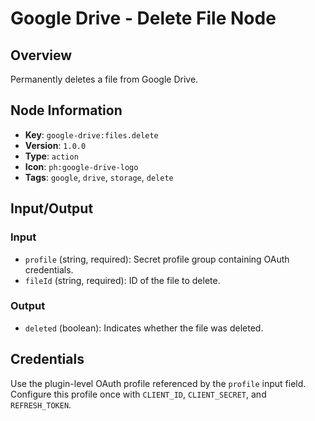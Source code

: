 # Google Drive - Delete File Node

## Overview
Permanently deletes a file from Google Drive.

## Node Information
- **Key**: `google-drive:files.delete`
- **Version**: `1.0.0`
- **Type**: `action`
- **Icon**: `ph:google-drive-logo`
- **Tags**: `google`, `drive`, `storage`, `delete`

## Input/Output
### Input
- `profile` (string, required): Secret profile group containing OAuth credentials.
- `fileId` (string, required): ID of the file to delete.

### Output
- `deleted` (boolean): Indicates whether the file was deleted.

## Credentials
Use the plugin-level OAuth profile referenced by the `profile` input field. Configure this profile once with `CLIENT_ID`, `CLIENT_SECRET`, and `REFRESH_TOKEN`.
